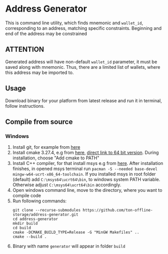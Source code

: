 # Address Generator
This is command line utility, which finds mnemonic and `wallet_id`, corresponding to an address, matching specific constraints.
Beginning and end of the address may be constrained

## ATTENTION
Generated address will have non-default `wallet_id` parameter, it must be saved along with mnemonic. Thus, there are a limited list of wallets, where this address may be imported to.

## Usage
Download binary for your platform from latest release and run it in terminal, follow instructions.

## Compile from source
### Windows

1. Install git, for example from [here](https://gitforwindows.org/)
2. Install cmake 3.27.4, e.g from [here](https://cmake.org/files/v3.27/), [direct link to 64 bit version](https://cmake.org/files/v3.27/cmake-3.27.4-windows-x86_64.msi). During installation, choose "Add cmake to PATH"
3. Install C++ compiler, for that install msys e.g from [here](https://github.com/msys2/msys2-installer/releases/download/2024-01-13/msys2-x86_64-20240113.exe). After installation finishes, in opened msys terminal run
   `pacman -S --needed base-devel mingw-w64-ucrt-x86_64-toolchain`. If you installed msys in root folder (default) add `C:\msys64\ucrt64\bin`, to windows system PATH variable. Otherwise adjust `C:\msys64\ucrt64\bin` accordingly.
4. Open windows command line, move to the directory, where you want to compile code
5. Run following commands:
   ```
   git clone --recurse-submodules https://github.com/ton-offline-storage/address-generator.git
   cd address-generator
   mkdir build
   cd build
   cmake -DCMAKE_BUILD_TYPE=Release -G "MinGW Makefiles" ..
   cmake --build .
   ```
6. Binary with name `generator` will appear in folder `build`
